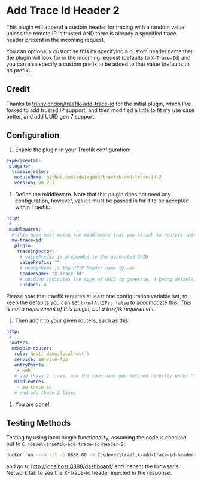 # Add Trace Id Header 2

This plugin will append a custom header for tracing with a random value unless the remote IP is trusted AND there is already a specified trace header present in the incoming request.

You can optionally customise this by specifying a custom header name that the plugin will look for in the incoming request (defaults to `X-Trace-Id`) and you can also specify a custom prefix to be added to that value (defaults to no prefix).

## Credit

Thanks to [trinnylondon/traefik-add-trace-id](https://github.com/trinnylondon/traefik-add-trace-id) for the initial plugin, which I've forked to add trusted IP support, and then modified a little to fit my use case better, and add UUID gen 7 support.

## Configuration

1. Enable the plugin in your Traefik configuration:

```yaml
experimental:
 plugins:
  traceinjector:
   moduleName: github.com/cdwiegand/traefik-add-trace-id-2
   version: v0.2.1
```

1. Define the middleware. Note that this plugin does not need any configuration, however, values must be passed in for it to be accepted within Traefik:

```yaml
http:
 # ...
 middlewares:
  # this name must match the middleware that you attach to routers later
  mw-trace-id:
   plugin:
    traceinjector:
     # valuePrefix is prepended to the generated GUID
     valuePrefix: ""
     # headerName is the HTTP header name to use
     headerName: "X-Trace-Id"
     # uuidGen indicates the type of UUID to generate, 4 being default, 7 being a k-sortable type, L being a ULID
     uuidGen: 4
```

Please note that traefik requires at least one configuration variable set, to keep the defaults you can set `trustAllIPs: false` to accomodate this. *This is not a requirement of this plugin, but a traefik requirement.*

1. Then add it to your given routers, such as this:

```yaml
http:
 # ...
 routers:
  example-router:
   rule: host(`demo.localhost`)
   service: service-foo
   entryPoints:
    - web
   # add these 2 lines, use the same name you defined directly under "middlewares":
   middlewares: 
    - mw-trace-id
   # end add those 2 lines
```

1. You are done!

## Testing Methods

Testing by using local plugin functionality, assuming the code is checked out to `C:\devel\traefik-add-trace-id-header-2`:

```bash
docker run --rm -it -p 8888:80 -v C:\devel\traefik-add-trace-id-header-2\:/srv/plugins-local/src/github.com/cdwiegand/traefik-add-trace-id-header-2:ro -w /srv traefik:3.0 --entryPoints.web.address=:80 --experimental.localPlugins.traceIdHeader.modulename=github.com/cdwiegand/traefik-add-trace-id-header-2 --providers.file.filename=/srv/plugins-local/src/github.com/cdwiegand/traefik-add-trace-id-header-2/testing.traefik.yml --api=true --api.dashboard=true
```

and go to <http://localhost:8888/dashboard/> and inspect the browser's Network tab to see the X-Trace-Id header injected in the response.
